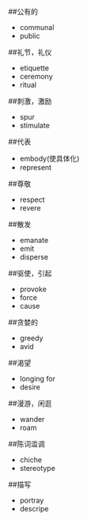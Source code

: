 ##公有的
* communal
* public

##礼节，礼仪
* etiquette
* ceremony
* ritual

##刺激，激励
* spur
* stimulate

##代表
* embody(使具体化)
* represent

##尊敬
* respect
* revere

##散发
* emanate
* emit
* disperse

##驱使，引起
* provoke
* force
* cause

##贪婪的
* greedy
* avid

##渴望
 * longing for
 * desire
 
##漫游，闲逛
 * wander
 * roam
 
##陈词滥调
 * chiche
 * stereotype

##描写
 * portray
 * descripe
